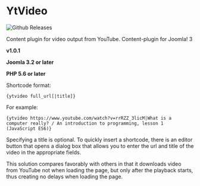 # YtVideo

![Github Releases](https://img.shields.io/github/downloads/AlekVolsk/ytvideo/latest/total.svg)

Content plugin for video output from YouTube. Content-plugin for Joomla! 3

**v1.0.1**

**Joomla 3.2 or later**

**PHP 5.6 or later**

Shortcode format:
```
{ytvideo full_url[|title]}
```

For example:
```
{ytvideo https://www.youtube.com/watch?v=rrRZZ_3licM|What is a computer really? / An introduction to programming, lesson 1 (JavaScript ES6)}
```

Specifying a title is optional. To quickly insert a shortcode, there is an editor button that opens a dialog box that allows you to enter the url and title of the video in the appropriate fields.

This solution compares favorably with others in that it downloads video from YouTube not when loading the page, but only after the playback starts, thus creating no delays when loading the page.
